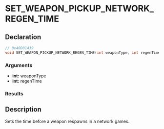 # SET_WEAPON_PICKUP_NETWORK_REGEN_TIME

## Declaration
```cpp
// 0x40D01439
void SET_WEAPON_PICKUP_NETWORK_REGEN_TIME(int weaponType, int regenTime);
```

### Arguments
- **int:** weaponType
- **int:** regenTime

### Results

## Description
Sets the time before a weapon respawns in a network games.